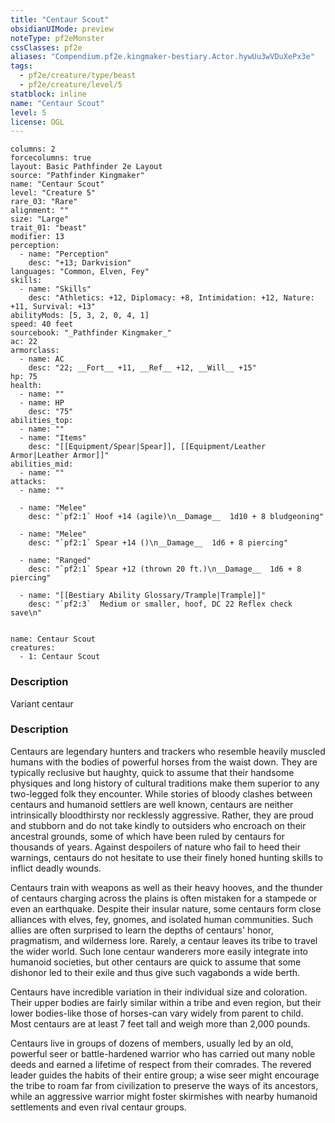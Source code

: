 ```yaml
---
title: "Centaur Scout"
obsidianUIMode: preview
noteType: pf2eMonster
cssClasses: pf2e
aliases: "Compendium.pf2e.kingmaker-bestiary.Actor.hywUu3wVDuXePx3e" 
tags:
  - pf2e/creature/type/beast
  - pf2e/creature/level/5
statblock: inline
name: "Centaur Scout"
level: 5
license: OGL
---
```


```statblock
columns: 2
forcecolumns: true
layout: Basic Pathfinder 2e Layout
source: "Pathfinder Kingmaker"
name: "Centaur Scout"
level: "Creature 5"
rare_03: "Rare"
alignment: ""
size: "Large"
trait_01: "beast"
modifier: 13
perception:
  - name: "Perception"
    desc: "+13; Darkvision"
languages: "Common, Elven, Fey"
skills:
  - name: "Skills"
    desc: "Athletics: +12, Diplomacy: +8, Intimidation: +12, Nature: +11, Survival: +13"
abilityMods: [5, 3, 2, 0, 4, 1]
speed: 40 feet
sourcebook: "_Pathfinder Kingmaker_"
ac: 22
armorclass:
  - name: AC
    desc: "22; __Fort__ +11, __Ref__ +12, __Will__ +15"
hp: 75
health:
  - name: ""
  - name: HP
    desc: "75"
abilities_top:
  - name: ""
  - name: "Items"
    desc: "[[Equipment/Spear|Spear]], [[Equipment/Leather Armor|Leather Armor]]"
abilities_mid:
  - name: ""
attacks:
  - name: ""

  - name: "Melee"
    desc: "`pf2:1` Hoof +14 (agile)\n__Damage__  1d10 + 8 bludgeoning"

  - name: "Melee"
    desc: "`pf2:1` Spear +14 ()\n__Damage__  1d6 + 8 piercing"

  - name: "Ranged"
    desc: "`pf2:1` Spear +12 (thrown 20 ft.)\n__Damage__  1d6 + 8 piercing"

  - name: "[[Bestiary Ability Glossary/Trample|Trample]]"
    desc: "`pf2:3`  Medium or smaller, hoof, DC 22 Reflex check save\n"
 
```

```encounter-table
name: Centaur Scout
creatures:
  - 1: Centaur Scout
```
### Description
Variant centaur

### Description
Centaurs are legendary hunters and trackers who resemble heavily muscled humans with the bodies of powerful horses from the waist down. They are typically reclusive but haughty, quick to assume that their handsome physiques and long history of cultural traditions make them superior to any two-legged folk they encounter. While stories of bloody clashes between centaurs and humanoid settlers are well known, centaurs are neither intrinsically bloodthirsty nor recklessly aggressive. Rather, they are proud and stubborn and do not take kindly to outsiders who encroach on their ancestral grounds, some of which have been ruled by centaurs for thousands of years. Against despoilers of nature who fail to heed their warnings, centaurs do not hesitate to use their finely honed hunting skills to inflict deadly wounds.

Centaurs train with weapons as well as their heavy hooves, and the thunder of centaurs charging across the plains is often mistaken for a stampede or even an earthquake. Despite their insular nature, some centaurs form close alliances with elves, fey, gnomes, and isolated human communities. Such allies are often surprised to learn the depths of centaurs' honor, pragmatism, and wilderness lore. Rarely, a centaur leaves its tribe to travel the wider world. Such lone centaur wanderers more easily integrate into humanoid societies, but other centaurs are quick to assume that some dishonor led to their exile and thus give such vagabonds a wide berth.

Centaurs have incredible variation in their individual size and coloration. Their upper bodies are fairly similar within a tribe and even region, but their lower bodies-like those of horses-can vary widely from parent to child. Most centaurs are at least 7 feet tall and weigh more than 2,000 pounds.

Centaurs live in groups of dozens of members, usually led by an old, powerful seer or battle-hardened warrior who has carried out many noble deeds and earned a lifetime of respect from their comrades. The revered leader guides the habits of their entire group; a wise seer might encourage the tribe to roam far from civilization to preserve the ways of its ancestors, while an aggressive warrior might foster skirmishes with nearby humanoid settlements and even rival centaur groups.
